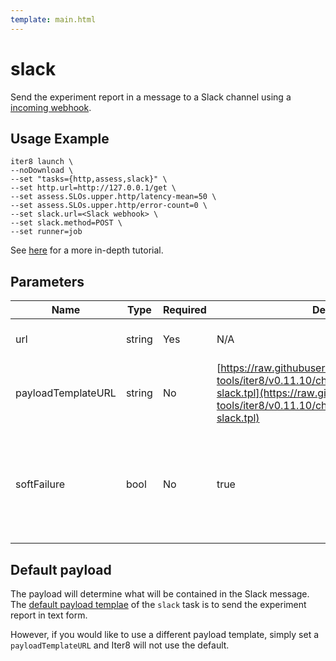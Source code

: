 ```yaml
---
template: main.html
---
```


# slack

Send the experiment report in a message to a Slack channel using a [incoming webhook](https://api.slack.com/messaging/webhooks). 

## Usage Example

```shell
iter8 launch \
--noDownload \
--set "tasks={http,assess,slack}" \
--set http.url=http://127.0.0.1/get \
--set assess.SLOs.upper.http/latency-mean=50 \
--set assess.SLOs.upper.http/error-count=0 \
--set slack.url=<Slack webhook> \
--set slack.method=POST \
--set runner=job
```

See [here](../../tutorials/integrations/slack.md#use-iter8-to-send-a-message-to-a-slack-channel) for a more in-depth tutorial.

## Parameters

| Name | Type | Required | Default value | Description |
| ---- | ---- | -------- | ------------- | ----------- |
| url | string | Yes | N/A | URL to the Slack webhook |
| payloadTemplateURL | string | No | [https://raw.githubusercontent.com/iter8-tools/iter8/v0.11.10/charts/iter8/templates/_payload-slack.tpl](https://raw.githubusercontent.com/iter8-tools/iter8/v0.11.10/charts/iter8/templates/_payload-slack.tpl) | URL to a payload template |
| softFailure | bool | No | true | Indicates the task and experiment should not fail if the task cannot successfully send the request |

## Default payload

The payload will determine what will be contained in the Slack message. The [default payload templae](https://raw.githubusercontent.com/iter8-tools/iter8/v0.11.10/charts/iter8/templates/_payload-slack.tpl) of the `slack` task is to send the experiment report in text form.

However, if you would like to use a different payload template, simply set a `payloadTemplateURL` and Iter8 will not use the default.